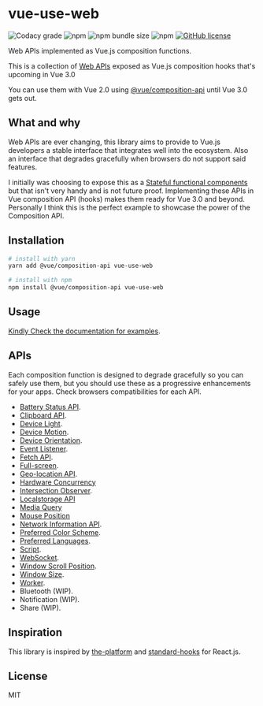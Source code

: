 # vue-use-web

<p align="center">

![Codacy grade](https://img.shields.io/codacy/grade/866989b53305443f9b1cdeb646b33d4c?style=flat-square)
![npm](https://img.shields.io/npm/v/vue-use-web?style=flat-square)
![npm bundle size](https://img.shields.io/bundlephobia/minzip/vue-use-web?style=flat-square)
![npm](https://img.shields.io/npm/dm/vue-use-web?style=flat-square)
[![GitHub license](https://img.shields.io/github/license/Tarektouati/vue-use-web?style=flat-square)](https://github.com/Tarektouati/vue-use-web/blob/master/LICENSE)

</p>

Web APIs implemented as Vue.js composition functions.

This is a collection of [Web APIs](https://developer.mozilla.org/en-US/docs/Web/API) exposed as Vue.js composition hooks that's upcoming in Vue 3.0

You can use them with Vue 2.0 using [@vue/composition-api](https://github.com/vuejs/composition-api) until Vue 3.0 gets out.

## What and why

Web APIs are ever changing, this library aims to provide to Vue.js developers a stable interface that integrates well into the ecosystem. Also an interface that degrades gracefully when browsers do not support said features.

I initially was choosing to expose this as a [Stateful functional components](https://logaretm.com/blog/2019-06-29-stateful-functional-components/) but that isn't very handy and is not future proof. Implementing these APIs in Vue composition API (hooks) makes them ready for Vue 3.0 and beyond. Personally I think this is the perfect example to showcase the power of the Composition API.

## Installation

```bash
# install with yarn
yarn add @vue/composition-api vue-use-web

# install with npm
npm install @vue/composition-api vue-use-web
```

## Usage

[Kindly Check the documentation for examples](https://Tarektouati.github.io/vue-use-web/).

## APIs

Each composition function is designed to degrade gracefully so you can safely use them, but you should use these as a progressive enhancements for your apps. Check browsers compatibilities for each API.

- [Battery Status API](https://Tarektouati.github.io/vue-use-web/functions/battery.html).
- [Clipboard API](https://Tarektouati.github.io/vue-use-web/functions/clipboard.html).
- [Device Light](https://Tarektouati.github.io/vue-use-web/functions/device-light.html).
- [Device Motion](https://Tarektouati.github.io/vue-use-web/functions/device-motion.html).
- [Device Orientation](https://Tarektouati.github.io/vue-use-web/functions/device-orientation.html).
- [Event Listener](https://Tarektouati.github.io/vue-use-web/functions/event-listener.html).
- [Fetch API](https://Tarektouati.github.io/vue-use-web/functions/fetch.html).
- [Full-screen](https://Tarektouati.github.io/vue-use-web/functions/fullscreen.html).
- [Geo-location API](https://Tarektouati.github.io/vue-use-web/functions/geolocation.html).
- [Hardware Concurrency](https://Tarektouati.github.io/vue-use-web/functions/hardware-concurrency.html)
- [Intersection Observer](https://Tarektouati.github.io/vue-use-web/functions/intersection-observer.html).
- [Localstorage API](https://Tarektouati.github.io/vue-use-web/functions/local-storage.html)
- [Media Query](https://Tarektouati.github.io/vue-use-web/functions/media-query.html)
- [Mouse Position](https://Tarektouati.github.io/vue-use-web/functions/mouse-position.html)
- [Network Information API](https://Tarektouati.github.io/vue-use-web/functions/network.html).
- [Preferred Color Scheme](https://Tarektouati.github.io/vue-use-web/functions/preferred-color-scheme.html).
- [Preferred Languages](https://Tarektouati.github.io/vue-use-web/functions/preferred-languages.html).
- [Script](https://Tarektouati.github.io/vue-use-web/functions/script.html).
- [WebSocket](https://Tarektouati.github.io/vue-use-web/functions/websocket.html).
- [Window Scroll Position](https://Tarektouati.github.io/vue-use-web/functions/scroll-position.html).
- [Window Size](https://Tarektouati.github.io/vue-use-web/functions/window-size.html).
- [Worker](https://Tarektouati.github.io/vue-use-web/functions/worker.html).
- Bluetooth (WIP).
- Notification (WIP).
- Share (WIP).

## Inspiration

This library is inspired by [the-platform](https://github.com/palmerhq/the-platform) and [standard-hooks](https://github.com/kripod/standard-hooks) for React.js.

## License

MIT
